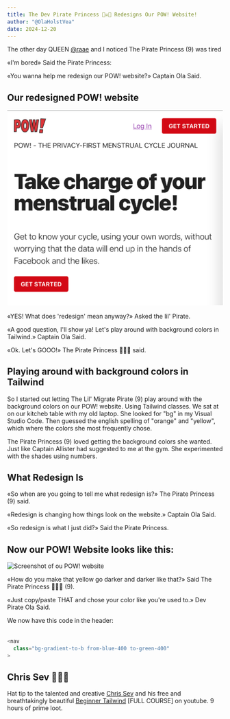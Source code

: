 ```yaml
---
title: The Dev Pirate Princess 🏴‍☠️👸 Redesigns Our POW! Website!
author: "@OlaHolstVea"
date: 2024-12-20
---
```


The other day QUEEN [@raae](https://x.com/raae) and I noticed The Pirate Princess (9) was tired

«I'm bored» Said the Pirate Princess:

«You wanna help me redesign our POW! website?» Captain Ola Said.

## Our redesigned POW! website

![Screenshot of POW! website](pow.png)

«YES! What does 'redesign' mean anyway?» Asked the lil' Pirate.

«A good question, I'll show ya! Let's play around with background colors in Tailwind.» Captain Ola Said.

«Ok. Let's GOOO!» The Pirate Princess 🏴‍☠️👸 said.

## Playing around with background colors in Tailwind

So I started out letting The Lil' Migrate Pirate (9) play around with the background colors on our POW! website. Using Tailwind classes. We sat at on our kitcheb table with my old laptop. She looked for "bg" in my Visual Studio Code. Then guessed the english spelling of "orange" and "yellow", which where the colors she most frequently chose.

The Pirate Princess (9) loved getting the background colors she wanted. Just like Captain Allister had suggested to me at the gym. She experimented with the shades using numbers.

## What Redesign Is

«So when are you going to tell me what redesign is?» The Pirate Princess (9) said.

«Redesign is changing how things look on the website.» Captain Ola Said.

«So redesign is what I just did?» Said the Pirate Princess.

## Now our POW! Website looks like this:

![Screenshot of ou POW! website](https://pbs.twimg.com/media/Gg7XEkSXEAA0wSX?format=jpg&name=4096x4096)

«How do you make that yellow go darker and darker like that?» Said The Pirate Princess 🏴‍☠️👸 (9).

«Just copy/paste THAT and chose your color like you're used to.» Dev Pirate Ola Said.

We now have this code in the header:

```js

<nav
  class="bg-gradient-to-b from-blue-400 to-green-400"
>
```

## Chris Sev 🥳🏴‍☠️

Hat tip to the talented and creative [Chris Sev](https://x.com/chris__sev) and his free and breathtakingly beautiful [Beginner Tailwind](https://youtu.be/wEM5NdJ-8HY?si=qQzTAIaOCqtZj-5T&t=5940) [FULL COURSE] on youtube. 9 hours of prime loot.
